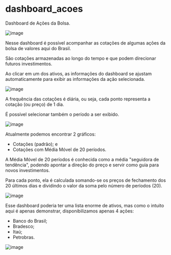 # dashboard_acoes
Dashboard de Ações da Bolsa.

![image](https://github.com/leofsilva10/dashboard_acoes/assets/114931860/4baca2b5-917f-47ed-bf09-7383c79721b6)

Nesse dashboard é possível acompanhar as cotações de algumas ações da bolsa de valores aqui do Brasil.

São cotações armazenadas ao longo do tempo e que podem direcionar futuros investimentos.

Ao clicar em um dos ativos, as informações do dashboard se ajustam automaticamente para exibir as informações da ação selecionada.

![image](https://github.com/leofsilva10/dashboard_acoes/assets/114931860/b8d69899-1b70-40be-9069-651c25c4de3f)

A frequência das cotações é diária, ou seja, cada ponto representa a cotação (ou preço) de 1 dia.

É possível selecionar também o período a ser exibido.

![image](https://github.com/leofsilva10/dashboard_acoes/assets/114931860/ec50a849-edd7-4feb-9616-777e53ef701c)

Atualmente podemos encontrar 2 gráficos:
- Cotações (padrão); e
- Cotações com Média Móvel de 20 períodos.

A Média Móvel de 20 períodos é conhecida como a média "seguidora de tendência", podendo apontar a direção do preço e servir como guia para novos investimentos.

Para cada ponto, ela é calculada somando-se os preços de fechamento dos 20 últimos dias e dividindo o valor da soma pelo número de períodos (20).

![image](https://github.com/leofsilva10/dashboard_acoes/assets/114931860/7c1bbd43-cd73-40cf-91d9-f2e47af85ee6)

Esse dashboard poderia ter uma lista enorme de ativos, mas como o intuito aqui é apenas demonstrar, disponibilizamos apenas 4 ações:
- Banco do Brasil;
- Bradesco;
- Itaú;
- Petrobras.

![image](https://github.com/leofsilva10/dashboard_acoes/assets/114931860/98eff0a3-a91f-46b9-9c48-a8e782fa77d7)



